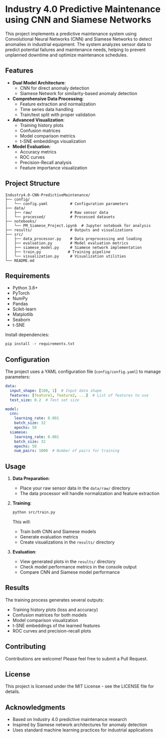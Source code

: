 # Industry 4.0 Predictive Maintenance using CNN and Siamese Networks

This project implements a predictive maintenance system using Convolutional Neural Networks (CNN) and Siamese Networks to detect anomalies in industrial equipment. The system analyzes sensor data to predict potential failures and maintenance needs, helping to prevent unplanned downtime and optimize maintenance schedules.

## Features

- **Dual Model Architecture**:
  - CNN for direct anomaly detection
  - Siamese Network for similarity-based anomaly detection
- **Comprehensive Data Processing**:
  - Feature extraction and normalization
  - Time series data handling
  - Train/test split with proper validation
- **Advanced Visualization**:
  - Training history plots
  - Confusion matrices
  - Model comparison metrics
  - t-SNE embeddings visualization
- **Model Evaluation**:
  - Accuracy metrics
  - ROC curves
  - Precision-Recall analysis
  - Feature importance visualization

## Project Structure

```
Industry4.0-CNN-PredictiveMaintenance/
├── config/
│   └── config.yaml          # Configuration parameters
├── data/
│   ├── raw/                 # Raw sensor data
│   └── processed/           # Processed datasets
├── notebooks/
│   └── PM_Siamese_Project.ipynb  # Jupyter notebook for analysis
├── results/                 # Outputs and visualizations
├── src/
│   ├── data_processor.py    # Data preprocessing and loading
│   ├── evaluation.py        # Model evaluation metrics
│   ├── siamese_model.py     # Siamese network implementation
│   ├── train.py            # Training pipeline
│   └── visualization.py     # Visualization utilities
└── README.md
```

## Requirements

- Python 3.8+
- PyTorch
- NumPy
- Pandas
- Scikit-learn
- Matplotlib
- Seaborn
- t-SNE

Install dependencies:
```bash
pip install -r requirements.txt
```

## Configuration

The project uses a YAML configuration file (`config/config.yaml`) to manage parameters:

```yaml
data:
  input_shape: [100, 1]  # Input data shape
  features: [feature1, feature2, ...]  # List of features to use
  test_size: 0.2  # Test set size

model:
  cnn:
    learning_rate: 0.001
    batch_size: 32
    epochs: 50
  siamese:
    learning_rate: 0.001
    batch_size: 32
    epochs: 50
    num_pairs: 1000  # Number of pairs for training
```

## Usage

1. **Data Preparation**:
   - Place your raw sensor data in the `data/raw/` directory
   - The data processor will handle normalization and feature extraction

2. **Training**:
   ```bash
   python src/train.py
   ```
   This will:
   - Train both CNN and Siamese models
   - Generate evaluation metrics
   - Create visualizations in the `results/` directory

3. **Evaluation**:
   - View generated plots in the `results/` directory
   - Check model performance metrics in the console output
   - Compare CNN and Siamese model performance

## Results

The training process generates several outputs:
- Training history plots (loss and accuracy)
- Confusion matrices for both models
- Model comparison visualization
- t-SNE embeddings of the learned features
- ROC curves and precision-recall plots

## Contributing

Contributions are welcome! Please feel free to submit a Pull Request.

## License

This project is licensed under the MIT License - see the LICENSE file for details.

## Acknowledgments

- Based on Industry 4.0 predictive maintenance research
- Inspired by Siamese network architectures for anomaly detection
- Uses standard machine learning practices for industrial applications
